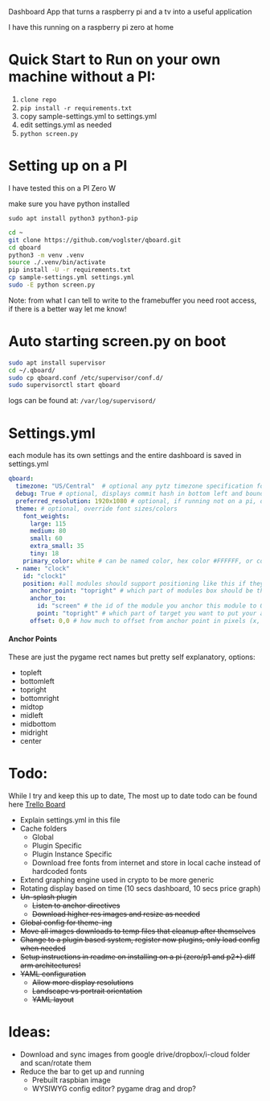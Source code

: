 Dashboard App that turns a raspberry pi and a tv into a useful application

I have this running on a raspberry pi zero at home

# Quick Start to Run on your own machine without a PI:
1. `clone repo`
2. `pip install -r requirements.txt`
3. copy sample-settings.yml to settings.yml
4. edit settings.yml as needed
5. `python screen.py`

# Setting up on a PI
I have tested this on a PI Zero W

make sure you have python installed

`sudo apt install python3 python3-pip`

```bash
cd ~
git clone https://github.com/voglster/qboard.git
cd qboard
python3 -m venv .venv
source ./.venv/bin/activate
pip install -U -r requirements.txt
cp sample-settings.yml settings.yml
sudo -E python screen.py
```

Note: from what I can tell to write to the framebuffer you need root access, if there is a better way let me know!


# Auto starting screen.py on boot
```bash
sudo apt install supervisor
cd ~/.qboard/
sudo cp qboard.conf /etc/supervisor/conf.d/
sudo supervisorctl start qboard
```
logs can be found at: `/var/log/supervisord/`

# Settings.yml
each module has its own settings and the entire dashboard is saved in settings.yml
```YAML
qboard:
  timezone: "US/Central"  # optional any pytz timezone specification for local time
  debug: True # optional, displays commit hash in bottom left and bounding boxes for modules
  preferred_resolution: 1920x1080 # optional, if running not on a pi, defines the window size
  theme: # optional, override font sizes/colors
    font_weights:
      large: 115
      medium: 80
      small: 60
      extra_small: 35
      tiny: 18
    primary_color: white # can be named color, hex color #FFFFFF, or comma separated RGB 255,255,255
  - name: "clock"
    id: "clock1"
    position: #all modules should support positioning like this if they can be positioned
      anchor_point: "topright" # which part of modules box should be the attached
      anchor_to:
        id: "screen" # the id of the module you anchor this module to OR screen for whole screen
        point: "topright" # which part of target you want to put your anchor point to
      offset: 0,0 # how much to offset from anchor point in pixels (x, y)
```

#### Anchor Points
These are just the pygame rect names but pretty self explanatory, options:
 - topleft
 - bottomleft
 - topright
 - bottomright
 - midtop
 - midleft
 - midbottom
 - midright
 - center


# Todo:
While I try and keep this up to date,
The most up to date todo can be found here [Trello Board](https://trello.com/b/f9JI6Dz7/qboard)
 - Explain settings.yml in this file
 - Cache folders
     - Global
     - Plugin Specific
     - Plugin Instance Specific
     - Download free fonts from internet and store in local cache instead of hardcoded fonts
 - Extend graphing engine used in crypto to be more generic
 - Rotating display based on time (10 secs dashboard, 10 secs price graph)
 - ~~Un-splash plugin~~
     - ~~Listen to anchor directives~~
     - ~~Download higher res images and resize as needed~~
 - ~~Global config for theme-ing~~
 - ~~Move all images downloads to temp files that cleanup after themselves~~
 - ~~Change to a plugin based system, register now plugins, only load config when needed~~
 - ~~Setup instructions in readme on installing on a pi (zero/p1 and p2+) diff arm architectures!~~
 - ~~YAML configuration~~
     - ~~Allow more display resolutions~~
     - ~~Landscape vs portrait orientation~~
     - ~~YAML layout~~
 
 
# Ideas:
 - Download and sync images from google drive/dropbox/i-cloud folder and scan/rotate them  
 - Reduce the bar to get up and running
    - Prebuilt raspbian image
    - WYSIWYG config editor? pygame drag and drop?

 


  
  